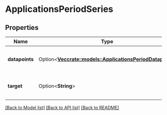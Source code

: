 # ApplicationsPeriodSeries

## Properties

Name | Type | Description | Notes
------------ | ------------- | ------------- | -------------
**datapoints** | Option<[**Vec<crate::models::ApplicationsPeriodDatapoint>**](Applications.Datapoint.md)> | Collection of samples with time and value. | [optional]
**target** | Option<**String**> | Target to which to datapoints apply. | [optional]

[[Back to Model list]](../README.md#documentation-for-models) [[Back to API list]](../README.md#documentation-for-api-endpoints) [[Back to README]](../README.md)


